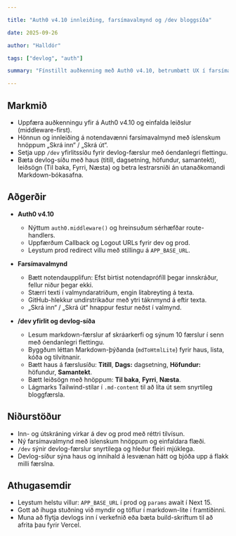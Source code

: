 ```yaml
---

title: "Auth0 v4.10 innleiðing, farsímavalmynd og /dev bloggsíða"

date: 2025-09-26

author: "Halldór"

tags: ["devlog", "auth"]

summary: "Fínstillt auðkenning með Auth0 v4.10, betrumbætt UX í farsímavalmynd og ný /dev síða með óendanlegri flettingu."

---
```


## Markmið
- Uppfæra auðkenningu yfir á Auth0 v4.10 og einfalda leiðslur (middleware-first).
- Hönnun og innleiðing á notendavænni farsímavalmynd með íslenskum hnöppum „Skrá inn“ / „Skrá út“.
- Setja upp `/dev` yfirlitssíðu fyrir devlog-færslur með óendanlegri flettingu.
- Bæta devlog-síðu með haus (titill, dagsetning, höfundur, samantekt), leiðsögn (Til baka, Fyrri, Næsta) og betra lestrarsniði án utanaðkomandi Markdown-bókasafna.

## Aðgerðir

- **Auth0 v4.10**
  - Nýttum `auth0.middleware()` og hreinsuðum sérhæfðar route-handlers.
  - Uppfærðum Callback og Logout URLs fyrir dev og prod.
  - Leystum prod redirect villu með stillingu á `APP_BASE_URL`.

- **Farsímavalmynd**
  - Bætt notendaupplifun: Efst birtist notendaprófíll þegar innskráður, fellur niður þegar ekki.
  - Stærri texti í valmyndaratriðum, engin litabreyting á texta.
  - GitHub-hlekkur undirstrikaður með ytri táknmynd á eftir texta.
  - „Skrá inn“ / „Skrá út“ hnappur festur neðst í valmynd.

- **/dev yfirlit og devlog-síða**
  - Lesum markdown-færslur af skráarkerfi og sýnum 10 færslur í senn með óendanlegri flettingu.
  - Byggðum léttan Markdown-þýðanda (`mdToHtmlLite`) fyrir haus, lista, kóða og tilvitnanir.
  - Bætt haus á færslusíðu: **Titill**, **Dags:** dagsetning, **Höfundur:** höfundur, **Samantekt**.
  - Bætt leiðsögn með hnöppum: **Til baka**, **Fyrri**, **Næsta**.
  - Lágmarks Tailwind-stílar í `.md-content` til að líta út sem snyrtileg bloggfærsla.

## Niðurstöður

- Inn- og útskráning virkar á dev og prod með réttri tilvísun.
- Ný farsímavalmynd með íslenskum hnöppum og einfaldara flæði.
- `/dev` sýnir devlog-færslur snyrtilega og hleður fleiri mjúklega.
- Devlog-síður sýna haus og innihald á lesvænan hátt og bjóða upp á flakk milli færslna.

## Athugasemdir

- Leystum helstu villur: `APP_BASE_URL` í prod og `params` await í Next 15.
- Gott að íhuga stuðning við myndir og töflur í markdown-lite í framtíðinni.
- Muna að flytja devlogs inn í verkefnið eða bæta build-skriftum til að afrita þau fyrir Vercel.
